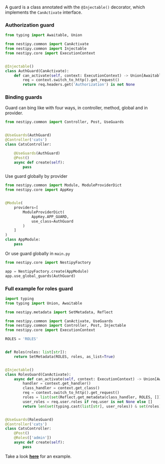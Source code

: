 A guard is a class annotated with the `@Injectable()` decorator, which implements
the `CanActivate` interface.

### Authorization guard

```python
from typing import Awaitable, Union

from nestipy.common import CanActivate
from nestipy.common import Injectable
from nestipy.core import ExecutionContext


@Injectable()
class AuthGuard(CanActivate):
    def can_activate(self, context: ExecutionContext) -> Union[Awaitable[bool], bool]:
        req = context.switch_to_http().get_request()
        return req.headers.get('Authorization') is not None

```

### Binding guards

Guard can bing like with four ways, in controller, method, global and in provider.

```python
from nestipy.common import Controller, Post, UseGuards


@UseGuards(AuthGuard)
@Controller('cats')
class CatsController:

    @UseGuards(AuthGuard)
    @Post()
    async def create(self):
        pass
```

Use guard globally by provider

```python
from nestipy.common import Module, ModuleProviderDict
from nestipy.core import AppKey


@Module(
    providers=[
        ModuleProviderDict(
            AppKey.APP_GUARD,
            use_class=AuthGuard
        )
    ]
)
class AppModule:
    pass
```

Or use guard globally in `main.py`

```python
from nestipy.core import NestipyFactory

app = NestipyFactory.create(AppModule)
app.use_global_guards(AuthGuard)

```

### Full example for roles guard

```python
import typing
from typing import Union, Awaitable

from nestipy.metadata import SetMetadata, Reflect

from nestipy.common import CanActivate, UseGuards
from nestipy.common import Controller, Post, Injectable
from nestipy.core import ExecutionContext

ROLES = 'ROLES'


def Roles(roles: list[str]):
    return SetMetadata(ROLES, roles, as_list=True)


@Injectable()
class RolesGuard(CanActivate):
    async def can_activate(self, context: ExecutionContext) -> Union[Awaitable[bool], bool]:
        handler = context.get_handler()
        class_handler = context.get_class()
        req = context.switch_to_http().get_request()
        roles = list(set(Reflect.get_metadata(class_handler, ROLES, []) + Reflect.get_metadata(handler, ROLES, [])))
        user_roles = req.user.roles if req.user is not None else []
        return len(set(typing.cast(list[str], user_roles)) & set(roles)) > 0


@UseGuards(RolesGuard)
@Controller('cats')
class CatsController:
    @Post()
    @Roles(['admin'])
    async def create(self):
        pass
```

Take a look **[here](https://github.com/nestipy/sample/tree/main/sample-app-guards)** for an  example.

